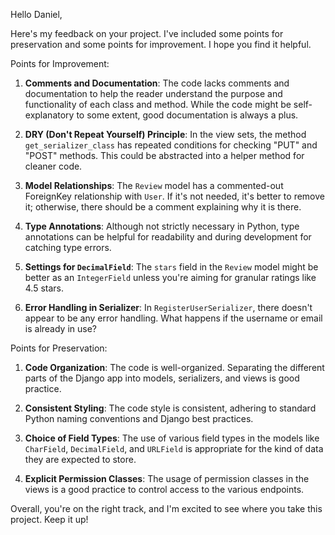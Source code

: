 Hello Daniel,

Here's my feedback on your project. I've included some points for preservation and some points for improvement. I hope you find it helpful.

Points for Improvement:

1. **Comments and Documentation**: The code lacks comments and documentation to help the reader understand the purpose and functionality of each class and method. While the code might be self-explanatory to some extent, good documentation is always a plus.

2. **DRY (Don't Repeat Yourself) Principle**: In the view sets, the method `get_serializer_class` has repeated conditions for checking "PUT" and "POST" methods. This could be abstracted into a helper method for cleaner code.

3. **Model Relationships**: The `Review` model has a commented-out ForeignKey relationship with `User`. If it's not needed, it's better to remove it; otherwise, there should be a comment explaining why it is there.

4. **Type Annotations**: Although not strictly necessary in Python, type annotations can be helpful for readability and during development for catching type errors.

5. **Settings for `DecimalField`**: The `stars` field in the `Review` model might be better as an `IntegerField` unless you're aiming for granular ratings like 4.5 stars.

6. **Error Handling in Serializer**: In `RegisterUserSerializer`, there doesn't appear to be any error handling. What happens if the username or email is already in use?

Points for Preservation:

1. **Code Organization**: The code is well-organized. Separating the different parts of the Django app into models, serializers, and views is good practice.

2. **Consistent Styling**: The code style is consistent, adhering to standard Python naming conventions and Django best practices.

3. **Choice of Field Types**: The use of various field types in the models like `CharField`, `DecimalField`, and `URLField` is appropriate for the kind of data they are expected to store.

4. **Explicit Permission Classes**: The usage of permission classes in the views is a good practice to control access to the various endpoints.

Overall, you're on the right track, and I'm excited to see where you take this project. Keep it up!  
